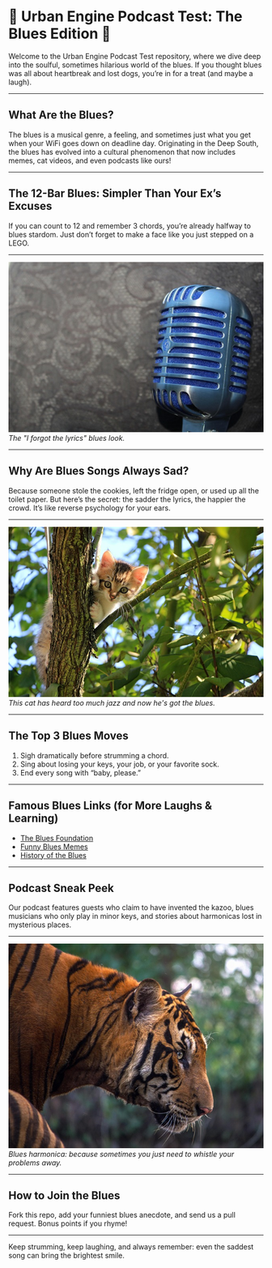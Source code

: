 # 🎸 Urban Engine Podcast Test: The Blues Edition 🎸

Welcome to the Urban Engine Podcast Test repository, where we dive deep into the soulful, sometimes hilarious world of the blues. If you thought blues was all about heartbreak and lost dogs, you’re in for a treat (and maybe a laugh).

---

## What Are the Blues?

The blues is a musical genre, a feeling, and sometimes just what you get when your WiFi goes down on deadline day. Originating in the Deep South, the blues has evolved into a cultural phenomenon that now includes memes, cat videos, and even podcasts like ours!

---

## The 12-Bar Blues: Simpler Than Your Ex’s Excuses

If you can count to 12 and remember 3 chords, you’re already halfway to blues stardom. Just don’t forget to make a face like you just stepped on a LEGO.

---

![Blues Guitar Face](images/mic.jpg)
*The "I forgot the lyrics" blues look.*

---

## Why Are Blues Songs Always Sad?

Because someone stole the cookies, left the fridge open, or used up all the toilet paper. But here’s the secret: the sadder the lyrics, the happier the crowd. It’s like reverse psychology for your ears.

---

![Blues Cat](images/cat.jpg)
*This cat has heard too much jazz and now he's got the blues.*

---

## The Top 3 Blues Moves

1. Sigh dramatically before strumming a chord.
2. Sing about losing your keys, your job, or your favorite sock.
3. End every song with “baby, please.”

---

## Famous Blues Links (for More Laughs & Learning)

- [The Blues Foundation](https://blues.org/)
- [Funny Blues Memes](https://www.pinterest.com/bluesmemes/)
- [History of the Blues](https://www.britannica.com/art/blues-music)

---

## Podcast Sneak Peek

Our podcast features guests who claim to have invented the kazoo, blues musicians who only play in minor keys, and stories about harmonicas lost in mysterious places.

---

![Blues Harmonica](images/tiger.jpg)
*Blues harmonica: because sometimes you just need to whistle your problems away.*

---

## How to Join the Blues

Fork this repo, add your funniest blues anecdote, and send us a pull request. Bonus points if you rhyme!

---

Keep strumming, keep laughing, and always remember: even the saddest song can bring the brightest smile.
